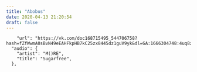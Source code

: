 ```yaml
---
title: "Abobus"
date: 2020-04-13 21:20:54
draft: false
---
```


        "url": "https://vk.com/doc168715495_544706758?hash=fZfWwmA0sBvN49eEAHFkpHB7kC25zx8445dz1guV9yk&dl=GA:1666304748:4uq8zJzU0eAmWFctq23lGqVpArcxyEQXgPpGzg9Dfmz&api=1&no_preview=1"
      "audio": {
        "artist": "M()RE",
        "title": "Sugarfree",
      },

